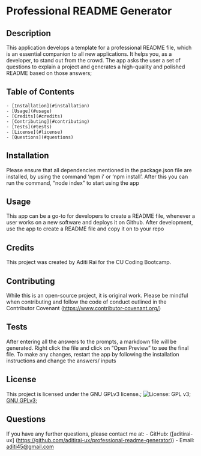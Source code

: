 # Professional README Generator

## Description

This application develops a template for a professional README file, which is an essential companion to all new applications. It helps you, as a developer, to stand out from the crowd. The app asks the user a set of questions to explain a project and generates a high-quality and polished README based on those answers;

## Table of Contents

    - [Installation](#installation)
    - [Usage](#usage)
    - [Credits](#credits)
    - [Contributing](#contributing)
    - [Tests](#tests)
    - [License](#license)
    - [Questions](#questions)

## Installation

Please ensure that all dependencies mentioned in the package.json file are installed, by using the command ‘npm i’ or ‘npm install’. After this you can run the command, “node index” to start using the app

## Usage

This app can be a go-to for developers to create a README file, whenever a user works on a new software and deploys it on Github. After development, use the app to create a README file and copy it on to your repo

## Credits

This project was created by Aditi Rai for the CU Coding Bootcamp.

## Contributing

While this is an open-source project, it is original work. Please be mindful when contributing and follow the code of conduct outlined in the Contributor Covenant (https://www.contributor-covenant.org/)

## Tests

After entering all the answers to the prompts, a markdown file will be generated. Right click the file and click on “Open Preview” to see the final file. To make any changes, restart the app by following the installation instructions and change the answers/ inputs

## License

This project is licensed under the GNU GPLv3 license.;
![License: GPL v3](https://img.shields.io/badge/License-GPLv3-blue.svg);
[GNU GPLv3](https://www.gnu.org/licenses/gpl-3.0);

## Questions

If you have any further questions, please contact me at: - GitHub: ([aditirai-ux] (https://github.com/aditirai-ux/professional-readme-generator)) - Email: aditi45@gmail.com
